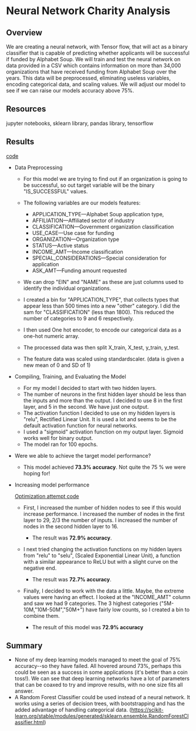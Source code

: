 # Neural Network Charity Analysis


 

## Overview


We are creating a neural network, with Tensor flow, that will act as a binary classifier that is capable of predicting whether applicants will be successful if funded by Alphabet Soup.
We will train and test the neural network on data provided in a CSV which contains information on more than 34,000 organizations that have received funding from Alphabet Soup over the years. This data will be preprocessed, eliminating useless variables, encoding categorical data, and scaling values. We will adjust our model to see if we can raise our models accuracy above 75%.

## Resources
jupyter notebooks, sklearn library, pandas library, tensorflow


## Results

[code](AlphabetSoupCharity.ipynb)
- Data Preprocessing
     - For this model we are trying to find out if an organization is going to be successful, so out target variable will be the binary "IS_SUCCESSFUL" values. 


    - The following variables are our models features:
        - APPLICATION_TYPE—Alphabet Soup application type,
        - AFFILIATION—Affiliated sector of industry
        - CLASSIFICATION—Government organization classification
        - USE_CASE—Use case for funding
        - ORGANIZATION—Organization type
        - STATUS—Active status
        - INCOME_AMT—Income classification
        - SPECIAL_CONSIDERATIONS—Special consideration for application
        - ASK_AMT—Funding amount requested
    

    - We can drop "EIN" and "NAME" as these are just columns used to identify the individual organizations. 

    - I created a bin for "APPLICATION_TYPE", that collects types that appear less than  500 times into a new  "other" category. I did the sam for "CLASSIFICATION" (less than 1800).
    This reduced the number of categories to 9 and 6 respectively.
    - I then used One hot encoder, to encode our categorical data as a one-hot numeric array.
    - The processed data was then split X_train, X_test, y_train, y_test.
    - The feature data was scaled using standardscaler. (data is given a new mean of 0 and SD of 1)


- Compiling, Training, and Evaluating the Model

    - For my model I decided to start with two hidden layers. 
    - The number of neurons in the first hidden layer should be less than the inputs and more than the output. I decided to use 8 in the first layer, and 5 in the second. We have just one output.
    - The activation function I decided to use on my hidden layers is "relu", Rectified Linear Unit. It is used a lot and seems to be the default activation function for neural networks. 
    - I used a "sigmoid" activation function on my output layer.  Sigmoid works well for binary output.
    - The model ran for 100 epochs.


- Were we able to achieve the target model performance?
    - This model achieved  **73.3% accuracy**. Not quite the 75 % we were hoping for!

- Increasing model performance

    [Optimization attempt code](AlphabetSoupCharity_Optimzation.ipynb)
    - First, I increased the number of hidden nodes to see if this would increase performance.  I increased the number of nodes in the first layer to 29, 2/3 the number of inputs. I increased the number of nodes in the second hidden layer to 16.
        - The result was  **72.9% accuracy**.
    - I next tried changing the activation functions on my hidden layers from "relu" to "selu", (Scaled Exponential Linear Unit), a function with a similar appearance to ReLU but with a slight curve on the negative end. 
        - The result was **72.7% accuracy**.

    - Finally, I decided to work with the data a little. Maybe, the extreme values were having an effect. I looked at the "INCOME_AMT" column and saw we had 9 categories. The 3 highest categories ("5M-10M,"10M-50M","50M+") have fairly low counts, so I created a bin to combine them.  
        - The result of this model was **72.9% accuracy**       



## Summary


- None of my deep learning models managed to meet the goal of 75% accuracy--so they have failed. All hovered around 73%, perhaps this could be seen as a success in some applications (it's better than a coin toss!).  We can see that deep learning networks have a lot of parameters that can be coaxed to try and improve results, with no one size fits all answer. 
- A Random Forest Classifier could be used instead of a neural network. It works using a series of decision trees, with bootstrapping and has the added advantage of handling categorical data. 
(https://scikit-learn.org/stable/modules/generated/sklearn.ensemble.RandomForestClassifier.html)
